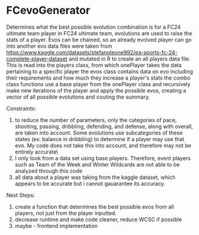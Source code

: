 # FCevoGenerator
Determines what the best possible evolution combination is for a FC24 ultimate team player
in FC24 ultimate team, evolutions are used to raise the stats of a player. Evos can be chained, 
so an already evolved player can go into another evo
data files were taken from https://www.kaggle.com/datasets/stefanoleone992/ea-sports-fc-24-complete-player-dataset and mutated in R
to create an all players data file.
This is read into the players class, from which onePlayer takes the data pertaining to a specific player
the evos class contains data on evo including their requirements and how much they increase a player's stats
the combo class functions use a base player from the onePlayer class and recursively make new iterations of the player and apply the possible evos, creating a vector of all possible evolutions and couting the summary.

Constraints: 
1. to reduce the number of parameters, only the categories of pace, shooting, passing, dribbling, defending, and defense, along
with overall, are taken into account. Some evolutions use subcategories of these states (ex: balance in dribbling) to determine if a player
may use that evo. My code does not take this into account, and therefore may not be entirely accurate\
2. I only took from a data set using base players. Therefore, event players such as Team of the Week and Winter Wildcards are not
able to be analyzed through this code
3. all data about a player was taking from the kaggle dataset, which appears to be accurate but i cannot gauarantee its accuracy.

Next Steps:
1. create a function that determines the best possible evos from all players, not just from the player inputted.
2. decrease runtime and make code cleaner, reduce WCSC if possible
3. maybe - frontend implementation
